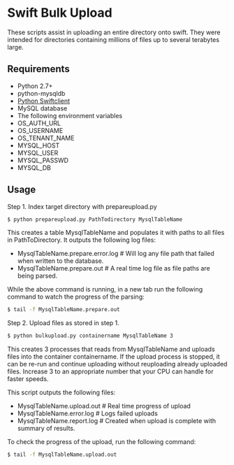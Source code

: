 # Swift Bulk Upload

These scripts assist in uploading an entire directory onto swift. They were intended for directories containing millions of files up to several terabytes large.

## Requirements
* Python 2.7+
* python-mysqldb 
* [Python Swiftclient][python-swiftclient]
* MySQL database
* The following environment variables
 * OS_AUTH_URL
 * OS_USERNAME
 * OS_TENANT_NAME
 * MYSQL_HOST
 * MYSQL_USER
 * MYSQL_PASSWD
 * MYSQL_DB

## Usage
Step 1. Index target directory with prepareupload.py

```sh
$ python prepareupload.py PathTodirectory MysqlTableName
```

This creates a table MysqlTableName and populates it with paths to all files in PathToDirectory. It outputs the following log files:

* MysqlTableName.prepare.error.log # Will log any file path that failed when written to the database.
* MysqlTableName.prepare.out # A real time log file as file paths are being parsed.

While the above command is running, in a new tab run the following command to watch the progress of the parsing:
```sh
$ tail -f MysqlTableName.prepare.out
```

Step 2. Upload files as stored in step 1.

```sh
$ python bulkupload.py containername MysqlTableName 3
```

This creates 3 processes that reads from MysqlTableName and uploads files into the container containername. If the upload process is stopped, it can be re-run and continue uploading without reuploading already uploaded files. Increase 3 to an appropriate number that your CPU can handle for faster speeds.

This script outputs the following files:
* MysqlTableName.upload.out # Real time progress of upload
* MysqlTableName.error.log # Logs failed uploads
* MysqlTableName.report.log # Created when upload is complete with summary of results.



To check the progress of the upload, run the following command:

```sh
$ tail -f MysqlTableName.upload.out
```
[python-swiftclient]:https://pypi.python.org/pypi/python-swiftclient
